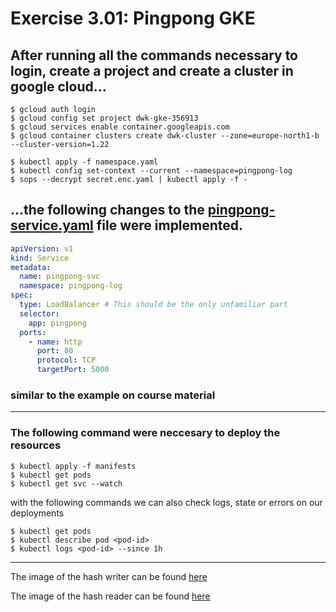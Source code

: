 # Exercise 3.01: Pingpong GKE

## After running all the commands necessary to login, create a project and create a cluster in google cloud...
```
$ gcloud auth login
$ gcloud config set project dwk-gke-356913
$ gcloud services enable container.googleapis.com
$ gcloud container clusters create dwk-cluster --zone=europe-north1-b --cluster-version=1.22

$ kubectl apply -f namespace.yaml
$ kubectl config set-context --current --namespace=pingpong-log
$ sops --decrypt secret.enc.yaml | kubectl apply -f -
```
## ...the following changes to the [pingpong-service.yaml](./manifests/pingpong-service.yaml) file were implemented.
```yaml
apiVersion: v1
kind: Service
metadata:
  name: pingpong-svc
  namespace: pingpong-log
spec:
  type: LoadBalancer # This should be the only unfamiliar part
  selector:
    app: pingpong
  ports:
    - name: http
      port: 80
      protocol: TCP
      targetPort: 5000
```
### similar to the example on course material
---
### The following command were neccesary to deploy the resources
```
$ kubectl apply -f manifests
$ kubectl get pods
$ kubectl get svc --watch
```

with the following commands we can also check logs, state or errors on our deployments
```
$ kubectl get pods
$ kubectl describe pod <pod-id>
$ kubectl logs <pod-id> --since 1h
```
---

The image of the hash writer can be found [here](https://hub.docker.com/r/sirpacoder/writer)

The image of the hash reader can be found [here](https://hub.docker.com/r/sirpacoder/reader)